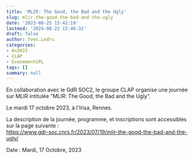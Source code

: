 ```yaml
---
title: 'MLIR: The Good, the Bad and the Ugly'
slug: mlir-the-good-the-bad-and-the-ugly
date: '2023-08-25 15:42:19'
lastmod: '2024-08-22 15:46:32'
draft: false
author: Yves.Ledru
categories:
- An2023
- CLAP
- EvenementGPL
tags: []
summary: null
---
```


En collaboration avec le GdR SOC2, le groupe CLAP organise une journée sur MLIR intitulée "MLIR: The Good, the Bad and the Ugly".

Le mardi 17 octobre 2023, à l'Irisa, Rennes.

La description de la journée, programme, et inscriptions sont accessibles sur la page suivante :  
<https://www.gdr-soc.cnrs.fr/2023/07/19/mlir-the-good-the-bad-and-the-ugly/>

Date : Mardi, 17 Octobre, 2023
